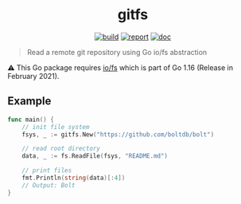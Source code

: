 <h1 align="center">gitfs</h1>

<p  align="center">
 <a href="https://github.com/forensicanalysis/gitfs/actions"><img src="https://github.com/forensicanalysis/gitfs/workflows/CI/badge.svg" alt="build" /></a>
 <a href="https://goreportcard.com/report/github.com/forensicanalysis/gitfs"><img src="https://goreportcard.com/badge/github.com/forensicanalysis/gitfs" alt="report" /></a>
 <a href="https://godocs.io/github.com/forensicanalysis/gitfs"><img src="https://godocs.io/github.com/forensicanalysis/gitfs?status.svg" alt="doc" /></a>
</p>

> Read a remote git repository using Go io/fs abstraction

⚠️ This Go package requires [io/fs](https://tip.golang.org/pkg/io/fs) which is part of Go 1.16 (Release in February 2021).

## Example

``` go
func main() {
	// init file system
	fsys, _ := gitfs.New("https://github.com/boltdb/bolt")

	// read root directory
	data, _ := fs.ReadFile(fsys, "README.md")

	// print files
	fmt.Println(string(data)[:4])
	// Output: Bolt
}
```
